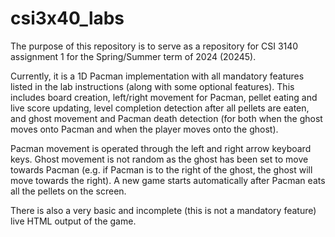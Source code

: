 # csi3x40_labs
The purpose of this repository is to serve as a repository for CSI 3140 assignment 1 for the Spring/Summer term of 2024 (20245).

Currently, it is a 1D Pacman implementation with all mandatory features listed in the lab instructions (along with some optional features). This includes board creation, left/right movement for Pacman, pellet eating and live score updating, level completion detection after all pellets are eaten, and ghost movement and Pacman death detection (for both when the ghost moves onto Pacman and when the player moves onto the ghost).

Pacman movement is operated through the left and right arrow keyboard keys. Ghost movement is not random as the ghost has been set to move towards Pacman (e.g. if Pacman is to the right of the ghost, the ghost will move towards the right). A new game starts automatically after Pacman eats all the pellets on the screen.

There is also a very basic and incomplete (this is not a mandatory feature) live HTML output of the game.
